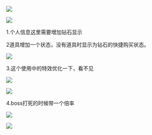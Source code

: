 ![](https://cdn.nlark.com/yuque/0/2025/png/43733765/1740818498781-ac6a8ae1-fbf7-4733-81e9-8436803b2ad5.png)

![](https://cdn.nlark.com/yuque/0/2025/png/43733765/1740818554728-ac5dee19-1876-4e7c-9795-3badcf7c2f7e.png)

1.个人信息这里需要增加钻石显示



2道具增加一个状态，没有道具时显示为钻石的快捷购买状态。

![](https://cdn.nlark.com/yuque/0/2025/png/43733765/1740819381241-32a099c3-63de-4f7e-8619-a77809f125d4.png)



3.这个使用中的特效优化一下，看不见

![](https://cdn.nlark.com/yuque/0/2025/png/43733765/1740818369434-6d72447d-875d-412b-8bf8-dfa320b3556d.png)

![](https://cdn.nlark.com/yuque/0/2025/png/43733765/1740818391020-0b3f14d2-6138-4401-87d2-20e15f5b453c.png)



4.boss打死的时候带一个倍率

![](https://cdn.nlark.com/yuque/0/2025/png/43733765/1740819324846-fac16f56-4014-42c0-b636-a8b65fb371a6.png)

![](https://cdn.nlark.com/yuque/0/2025/png/43733765/1740819253030-339549dd-cfe3-4cc3-8691-e77b3c9dbe5e.png)

